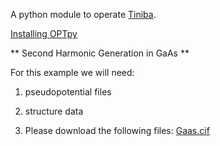
A python module to operate <a href="https://github.com/bemese/tiniba">Tiniba</a>.

[Installing OPTpy](https://github.com/trangel/OPTpy/blob/master/README.md)


** Second Harmonic Generation in GaAs **   

For this example we will need:   
1. pseudopotential files
2. structure data   

1. Please download the following files:
[Gaas.cif](https://github.com/trangel/OPTpy/blob/master/examples/data/structures/GaAs.cif)
